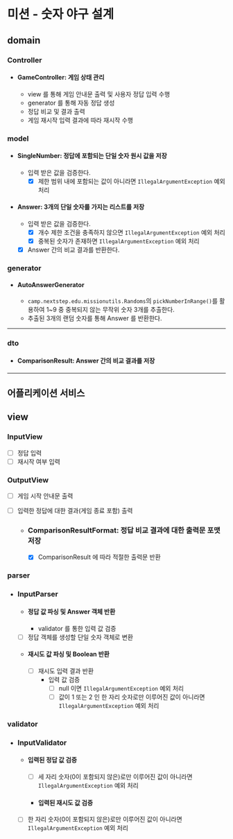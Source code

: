 # 미션 - 숫자 야구 설계

## domain

### Controller

- #### GameController: 게임 상태 관리
    - view 를 통해 게임 안내문 출력 및 사용자 정답 입력 수행
    - generator 를 통해 자동 정답 생성
    - 정답 비교 및 결과 출력
    - 게임 재시작 입력 결과에 따라 재시작 수행

### model

- #### SingleNumber: 정답에 포함되는 단일 숫자 원시 값을 저장
    - 입력 받은 값을 검증한다.
        - [x] 제한 범위 내에 포함되는 값이 아니라면 `IllegalArgumentException` 예외 처리

- #### Answer: 3개의 단일 숫자를 가지는 리스트를 저장
    - 입력 받은 값을 검증한다.
        - [x] 개수 제한 조건을 충족하지 않으면 `IllegalArgumentException` 예외 처리
        - [x] 중복된 숫자가 존재하면 `IllegalArgumentException` 예외 처리
    - [x] Answer 간의 비교 결과를 반환한다.

### generator

- #### AutoAnswerGenerator
    - `camp.nextstep.edu.missionutils.Randoms`의 `pickNumberInRange()`를 활용하여 1~9 중 중복되지 않는 무작위 숫자 3개를 추출한다.
    - 추출된 3개의 랜덤 숫자를 통해 Answer 를 반환한다.

---

### dto

- #### ComparisonResult: Answer 간의 비교 결과를 저장

---

## 어플리케이션 서비스

## view

### InputView

- [ ] 정답 입력
- [ ] 재시작 여부 입력

### OutputView

- [ ] 게임 시작 안내문 출력
- [ ] 입력한 정답에 대한 결과(게임 종료 포함) 출력

  - ### ComparisonResultFormat: 정답 비교 결과에 대한 출력문 포맷 저장
    - [x] ComparisonResult 에 따라 적절한 출력문 반환

### parser

- ### InputParser
    - #### 정답 값 파싱 및 Answer 객체 반환
        - validator 를 통한 입력 값 검증
    - [ ] 정답 객체를 생성할 단일 숫자 객체로 변환

    - #### 재시도 값 파싱 및 Boolean 반환
        - [ ] 재시도 입력 결과 반환
            - 입력 값 검증
                - [ ] null 이면 `IllegalArgumentException` 예외 처리
                - [ ] 값이 1 또는 2 인 한 자리 숫자로만 이루어진 값이 아니라면 `IllegalArgumentException` 예외 처리

### validator

- ### InputValidator
    - #### 입력된 정답 값 검증
        - [ ] 세 자리 숫자(0이 포함되지 않은)로만 이루어진 값이 아니라면 `IllegalArgumentException` 예외 처리

        - #### 입력된 재시도 값 검증
    - [ ] 한 자리 숫자(0이 포함되지 않은)로만 이루어진 값이 아니라면 `IllegalArgumentException` 예외 처리
